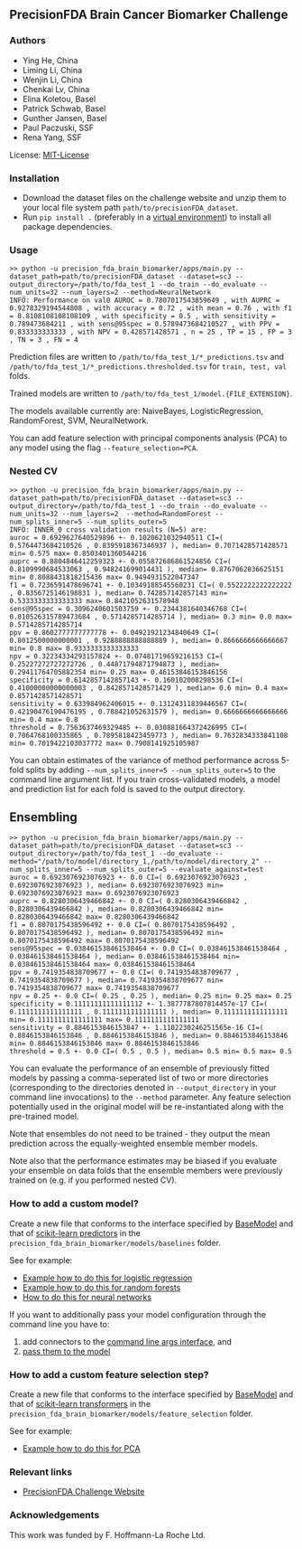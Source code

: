 ## PrecisionFDA Brain Cancer Biomarker Challenge

### Authors

* Ying He, China
* Liming Li, China
* Wenjin Li, China
* Chenkai Lv, China
* Elina Koletou, Basel
* Patrick Schwab, Basel
* Gunther Jansen, Basel
* Paul Paczuski, SSF
* Rena Yang, SSF

License: [MIT-License](LICENSE.txt)

### Installation

* Download the dataset files on the challenge website and unzip them to your local file system path `path/to/precisionFDA_dataset`.
* Run `pip install .` (preferably in a [virtual environment](https://virtualenv.pypa.io/en/latest/)) to install all package dependencies.

### Usage

    >> python -u precision_fda_brain_biomarker/apps/main.py --dataset_path=path/to/precisionFDA_dataset --dataset=sc3 --output_directory=/path/to/fda_test_1 --do_train --do_evaluate --num_units=32 --num_layers=2 --method=NeuralNetwork
    INFO: Performance on val0 AUROC = 0.7807017543859649 , with AUPRC = 0.9278329194544808 , with accuracy = 0.72 , with mean = 0.76 , with f1 = 0.8108108108108109 , with specificity = 0.5 , with sensitivity = 0.789473684211 , with sens@95spec = 0.5789473684210527 , with PPV = 0.833333333333 , with NPV = 0.428571428571 , n = 25 , TP = 15 , FP = 3 , TN = 3 , FN = 4

Prediction files are written to `/path/to/fda_test_1/*_predictions.tsv` and `/path/to/fda_test_1/*_predictions.thresholded.tsv` for `train, test, val` folds. 

Trained models are written to `/path/to/fda_test_1/model.{FILE_EXTENSION}`.

The models available currently are: NaiveBayes, LogisticRegression, RandomForest, SVM, NeuralNetwork.

You can add feature selection with principal components analysis (PCA) to any model using the flag `--feature_selection=PCA`.

### Nested CV

    >> python -u precision_fda_brain_biomarker/apps/main.py --dataset_path=path/to/precisionFDA_dataset --dataset=sc3 --output_directory=/path/to/fda_test_1 --do_train --do_evaluate --num_units=32 --num_layers=2  --method=RandomForest --num_splits_inner=5 --num_splits_outer=5
    INFO: INNER_0 cross validation results (N=5) are:
    auroc = 0.6929627640529896 +- 0.1020621032940511 CI=( 0.5764473684210526 , 0.8395918367346937 ), median= 0.7071428571428571 min= 0.575 max= 0.8503401360544216
    auprc = 0.8804846412259323 +- 0.055872686861524856 CI=( 0.8109990684533063 , 0.948241699014431 ), median= 0.8767062036625151 min= 0.8088431818215436 max= 0.9494931522047347
    f1 = 0.7236591478696741 +- 0.10349188545560231 CI=( 0.5522222222222222 , 0.8356725146198831 ), median= 0.742857142857143 min= 0.5333333333333333 max= 0.8421052631578948
    sens@95spec = 0.3096240601503759 +- 0.2344381640346768 CI=( 0.010526315789473684 , 0.5714285714285714 ), median= 0.3 min= 0.0 max= 0.5714285714285714
    ppv = 0.8602777777777778 +- 0.04921921234840649 CI=( 0.8012500000000001 , 0.9288888888888889 ), median= 0.8666666666666667 min= 0.8 max= 0.9333333333333333
    npv = 0.32234334293157824 +- 0.07481719659216153 CI=( 0.25227272727272726 , 0.44871794871794873 ), median= 0.29411764705882354 min= 0.25 max= 0.46153846153846156
    specificity = 0.6142857142857143 +- 0.160102008298536 CI=( 0.41000000000000003 , 0.8428571428571429 ), median= 0.6 min= 0.4 max= 0.8571428571428571
    sensitivity = 0.633984962406015 +- 0.13124311839446567 CI=( 0.42190476190476195 , 0.788421052631579 ), median= 0.6666666666666666 min= 0.4 max= 0.8
    threshold = 0.7563637469329485 +- 0.030881664372426995 CI=( 0.7064768100335865 , 0.7895818423459773 ), median= 0.7632834333841108 min= 0.7019422103037772 max= 0.7908141925105987

You can obtain estimates of the variance of method performance across 5-fold splits by adding `--num_splits_inner=5 --num_splits_outer=5` to the command line argument list. If you train cross-validated models, a model and prediction list for each fold is saved to the output directory.

## Ensembling

    >> python -u precision_fda_brain_biomarker/apps/main.py --dataset_path=path/to/precisionFDA_dataset --dataset=sc3 --output_directory=/path/to/fda_test_1 --do_evaluate --method="/path/to/model/directory_1,/path/to/model/directory_2" --num_splits_inner=5 --num_splits_outer=5 --evaluate_against=test
    auroc = 0.6923076923076923 +- 0.0 CI=( 0.6923076923076923 , 0.6923076923076923 ), median= 0.6923076923076923 min= 0.6923076923076923 max= 0.6923076923076923
    auprc = 0.8280306439466842 +- 0.0 CI=( 0.8280306439466842 , 0.8280306439466842 ), median= 0.8280306439466842 min= 0.8280306439466842 max= 0.8280306439466842
    f1 = 0.8070175438596492 +- 0.0 CI=( 0.8070175438596492 , 0.8070175438596492 ), median= 0.8070175438596492 min= 0.8070175438596492 max= 0.8070175438596492
    sens@95spec = 0.038461538461538464 +- 0.0 CI=( 0.038461538461538464 , 0.038461538461538464 ), median= 0.038461538461538464 min= 0.038461538461538464 max= 0.038461538461538464
    ppv = 0.7419354838709677 +- 0.0 CI=( 0.7419354838709677 , 0.7419354838709677 ), median= 0.7419354838709677 min= 0.7419354838709677 max= 0.7419354838709677
    npv = 0.25 +- 0.0 CI=( 0.25 , 0.25 ), median= 0.25 min= 0.25 max= 0.25
    specificity = 0.11111111111111112 +- 1.3877787807814457e-17 CI=( 0.1111111111111111 , 0.1111111111111111 ), median= 0.1111111111111111 min= 0.1111111111111111 max= 0.1111111111111111
    sensitivity = 0.8846153846153847 +- 1.1102230246251565e-16 CI=( 0.8846153846153846 , 0.8846153846153846 ), median= 0.8846153846153846 min= 0.8846153846153846 max= 0.8846153846153846
    threshold = 0.5 +- 0.0 CI=( 0.5 , 0.5 ), median= 0.5 min= 0.5 max= 0.5

You can evaluate the performance of an ensemble of previously fitted models by passing a comma-seperated list of two or more directories (corresponding to the directories denoted in `--output_directory` in your command line invocations) to the `--method` parameter. Any feature selection potentially used in the original model will be re-instantiated along with the pre-trained model.

Note that ensembles do not need to be trained - they output the mean prediction across the equally-weighted ensemble member models.

Note also that the performance estimates may be biased if you evaluate your ensemble on data folds that the ensemble members were previously trained on (e.g. if you performed nested CV).

### How to add a custom model?

Create a new file that conforms to the interface specified by [BaseModel](precision_fda_brain_biomarker/models/baselines/base_model.py) and that of [scikit-learn predictors](https://scikit-learn.org/dev/developers/develop.html) in the `precision_fda_brain_biomarker/models/baselines` folder.

See for example:
* [Example how to do this for logistic regression](precision_fda_brain_biomarker/models/baselines/logistic_regression.py)
* [Example how to do this for random forests](precision_fda_brain_biomarker/models/baselines/random_forest.py)
* [How to do this for neural networks](precision_fda_brain_biomarker/models/baselines/neural_network.py)

If you want to additionally pass your model configuration through the command line you have to:

1. add connectors to the [command line args interface](precision_fda_brain_biomarker/apps/parameters.py), and
2. [pass them to the model](precision_fda_brain_biomarker/apps/main.py)

### How to add a custom feature selection step?

Create a new file that conforms to the interface specified by [BaseModel](precision_fda_brain_biomarker/models/baselines/base_model.py) and that of [scikit-learn transformers](https://scikit-learn.org/dev/developers/develop.html) in the `precision_fda_brain_biomarker/models/feature_selection` folder.

See for example:
* [Example how to do this for PCA](precision_fda_brain_biomarker/models/feature_selection/pca.py)

### Relevant links

* [PrecisionFDA Challenge Website](https://precision.fda.gov/challenges/8)

### Acknowledgements

This work was funded by F. Hoffmann-La Roche Ltd.
